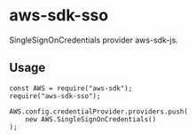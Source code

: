 # aws-sdk-sso

SingleSignOnCredentials provider aws-sdk-js.

## Usage
```
const AWS = require("aws-sdk");
require("aws-sdk-sso");

AWS.config.credentialProvider.providers.push(
    new AWS.SingleSignOnCredentials()
);
``` 

